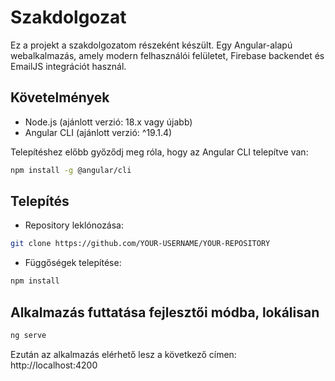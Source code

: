 # Szakdolgozat 

Ez a projekt a szakdolgozatom részeként készült. Egy Angular-alapú webalkalmazás, amely modern felhasználói felületet, Firebase backendet és EmailJS integrációt használ.

## Követelmények

- Node.js (ajánlott verzió: 18.x vagy újabb)
- Angular CLI (ajánlott verzió: ^19.1.4)

Telepítéshez előbb győződj meg róla, hogy az Angular CLI telepítve van:

```bash
npm install -g @angular/cli
```

## Telepítés

- Repository leklónozása:

```bash
git clone https://github.com/YOUR-USERNAME/YOUR-REPOSITORY
```

- Függőségek telepítése:

```bash
npm install
```

## Alkalmazás futtatása fejlesztői módba, lokálisan

```bash
ng serve
```

Ezután az alkalmazás elérhető lesz a következő címen: http://localhost:4200
